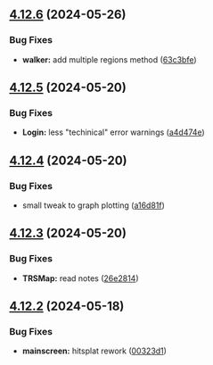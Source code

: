 ## [4.12.6](https://github.com/Torwent/SRL-T/compare/v4.12.5...v4.12.6) (2024-05-26)


### Bug Fixes

* **walker:** add multiple regions method ([63c3bfe](https://github.com/Torwent/SRL-T/commit/63c3bfe82146a28200c472a3962d098379a6d99f))



## [4.12.5](https://github.com/Torwent/SRL-T/compare/v4.12.4...v4.12.5) (2024-05-20)


### Bug Fixes

* **Login:** less "techinical" error warnings ([a4d474e](https://github.com/Torwent/SRL-T/commit/a4d474ef0297b84b8b7be9be3c40a3ef064108ee))



## [4.12.4](https://github.com/Torwent/SRL-T/compare/v4.12.3...v4.12.4) (2024-05-20)


### Bug Fixes

* small tweak to graph plotting ([a16d81f](https://github.com/Torwent/SRL-T/commit/a16d81fd3fb516f3df248fa201207483a16c20c7))



## [4.12.3](https://github.com/Torwent/SRL-T/compare/v4.12.2...v4.12.3) (2024-05-20)


### Bug Fixes

* **TRSMap:** read notes ([26e2814](https://github.com/Torwent/SRL-T/commit/26e2814d9d320afe5903428def5a8932e52bc4a4))



## [4.12.2](https://github.com/Torwent/SRL-T/compare/v4.12.1...v4.12.2) (2024-05-18)


### Bug Fixes

* **mainscreen:** hitsplat rework ([00323d1](https://github.com/Torwent/SRL-T/commit/00323d19910f0b47b3529eef4c53901536d0bdea))



